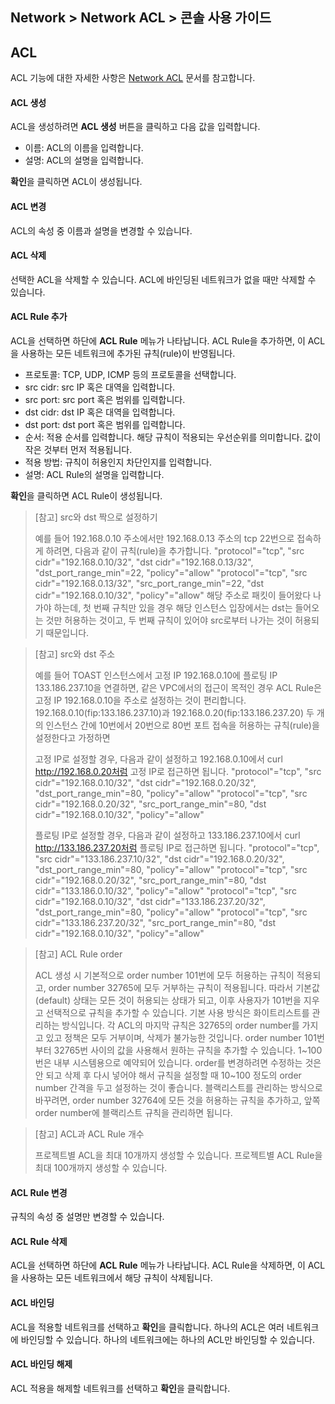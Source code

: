 ## Network > Network ACL > 콘솔 사용 가이드

## ACL
ACL 기능에 대한 자세한 사항은 [Network ACL](/Network/Network%20ACL/ko/overview/) 문서를 참고합니다.

#### ACL 생성
ACL을 생성하려면 **ACL 생성** 버튼을 클릭하고 다음 값을 입력합니다.

* 이름: ACL의 이름을 입력합니다.
* 설명: ACL의 설명을 입력합니다.

**확인**을 클릭하면 ACL이 생성됩니다.

#### ACL 변경
ACL의 속성 중 이름과 설명을 변경할 수 있습니다.

#### ACL 삭제
선택한 ACL을 삭제할 수 있습니다.
ACL에 바인딩된 네트워크가 없을 때만 삭제할 수 있습니다.

#### ACL Rule 추가
ACL을 선택하면 하단에 **ACL Rule** 메뉴가 나타납니다.
ACL Rule을 추가하면, 이 ACL을 사용하는 모든 네트워크에 추가된 규칙(rule)이 반영됩니다.

* 프로토콜: TCP, UDP, ICMP 등의 프로토콜을 선택합니다.
* src cidr: src IP 혹은 대역을 입력합니다.
* src port: src port 혹은 범위를 입력합니다.
* dst cidr: dst IP 혹은 대역을 입력합니다.
* dst port: dst port 혹은 범위를 입력합니다.
* 순서: 적용 순서를 입력합니다. 해당 규칙이 적용되는 우선순위를 의미합니다. 값이 작은 것부터 먼저 적용됩니다.
* 적용 방법: 규칙이 허용인지 차단인지를 입력합니다.
* 설명: ACL Rule의 설명을 입력합니다.

**확인**을 클릭하면 ACL Rule이 생성됩니다.

> [참고] src와 dst 짝으로 설정하기
>
> 예를 들어 192.168.0.10 주소에서만 192.168.0.13 주소의 tcp 22번으로 접속하게 하려면, 다음과 같이 규칙(rule)을 추가합니다.
> "protocol"="tcp", "src cidr"="192.168.0.10/32", "dst cidr"="192.168.0.13/32", "dst_port_range_min"=22, "policy"="allow"
> "protocol"="tcp", "src cidr"="192.168.0.13/32", "src_port_range_min"=22, "dst cidr"="192.168.0.10/32", "policy"="allow"
> 해당 주소로 패킷이 들어왔다 나가야 하는데, 첫 번째 규칙만 있을 경우 해당 인스턴스 입장에서는 dst는 들어오는 것만 허용하는 것이고, 두 번째 규칙이 있어야 src로부터 나가는 것이 허용되기 때문입니다.

> [참고] src와 dst 주소
>
> 예를 들어 TOAST 인스턴스에서 고정 IP 192.168.0.10에 플로팅 IP 133.186.237.10을 연결하면, 같은 VPC에서의 접근이 목적인 경우 
> ACL Rule은 고정 IP 192.168.0.10을 주소로 설정하는 것이 편리합니다.
> 192.168.0.10(fip:133.186.237.10)과  192.168.0.20(fip:133.186.237.20) 두 개의 인스턴스 간에 10번에서 20번으로 80번 포트 접속을 허용하는 규칙(rule)을 설정한다고 가정하면
> 
> 고정 IP로 설정할 경우, 다음과 같이 설정하고 192.168.0.10에서 curl http://192.168.0.20처럼 고정 IP로 접근하면 됩니다.
> "protocol"="tcp", "src cidr"="192.168.0.10/32", "dst cidr"="192.168.0.20/32", "dst_port_range_min"=80, "policy"="allow"
> "protocol"="tcp", "src cidr"="192.168.0.20/32", "src_port_range_min"=80, "dst cidr"="192.168.0.10/32", "policy"="allow"
> 
> 플로팅 IP로 설정할 경우, 다음과 같이 설정하고 133.186.237.10에서 curl http://133.186.237.20처럼 플로팅 IP로 접근하면 됩니다.
> "protocol"="tcp", "src cidr"="133.186.237.10/32", "dst cidr"="192.168.0.20/32", "dst_port_range_min"=80, "policy"="allow"
> "protocol"="tcp", "src cidr"="192.168.0.20/32", "src_port_range_min"=80, "dst cidr"="133.186.0.10/32", "policy"="allow"
> "protocol"="tcp", "src cidr"="192.168.0.10/32", "dst cidr"="133.186.237.20/32", "dst_port_range_min"=80, "policy"="allow"
> "protocol"="tcp", "src cidr"="133.186.237.20/32", "src_port_range_min"=80, "dst cidr"="192.168.0.10/32", "policy"="allow"

> [참고] ACL Rule order
>
> ACL 생성 시 기본적으로 order number 101번에 모두 허용하는 규칙이 적용되고, order number 32765에 모두 거부하는 규칙이 적용됩니다.
> 따라서 기본값(default) 상태는 모든 것이 허용되는 상태가 되고, 이후 사용자가 101번을 지우고 선택적으로 규칙을 추가할 수 있습니다. 기본 사용 방식은 화이트리스트를 관리하는 방식입니다.
> 각 ACL의 마지막 규칙은 32765의 order number를 가지고 있고 정책은 모두 거부이며, 삭제가 불가능한 것입니다.
> order number 101번부터 32765번 사이의 값을 사용해서 원하는 규칙을 추가할 수 있습니다.
> 1~100번은 내부 시스템용으로 예약되어 있습니다.
> order를 변경하려면 수정하는 것은 안 되고 삭제 후 다시 넣어야 해서 규칙을 설정할 때 10~100 정도의 order number 간격을 두고 설정하는 것이 좋습니다.
> 블랙리스트를 관리하는 방식으로 바꾸려면, order number 32764에 모든 것을 허용하는 규칙을 추가하고, 앞쪽 order number에 블랙리스트 규칙을 관리하면 됩니다.

> [참고] ACL과 ACL Rule 개수
>
> 프로젝트별 ACL을 최대 10개까지 생성할 수 있습니다. 
> 프로젝트별 ACL Rule을 최대 100개까지 생성할 수 있습니다.
#### ACL Rule 변경
규칙의 속성 중 설명만 변경할 수 있습니다.

#### ACL Rule 삭제
ACL을 선택하면 하단에 **ACL Rule** 메뉴가 나타납니다.
ACL Rule을 삭제하면, 이 ACL을 사용하는 모든 네트워크에서 해당 규칙이 삭제됩니다.

#### ACL 바인딩
ACL을 적용할 네트워크를 선택하고 **확인**을 클릭합니다.
하나의 ACL은 여러 네트워크에 바인딩할 수 있습니다.
하나의 네트워크에는 하나의 ACL만 바인딩할 수 있습니다.

#### ACL 바인딩 해제
ACL 적용을 해제할 네트워크를 선택하고 **확인**을 클릭합니다.

